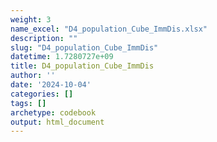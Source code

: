 ```yaml
---
weight: 3
name_excel: "D4_population_Cube_ImmDis.xlsx"
description: ""
slug: "D4_population_Cube_ImmDis"
datetime: 1.7280727e+09
title: D4_population_Cube_ImmDis
author: ''
date: '2024-10-04'
categories: []
tags: []
archetype: codebook
output: html_document
---
```


<div class="tabcontent"></div>
